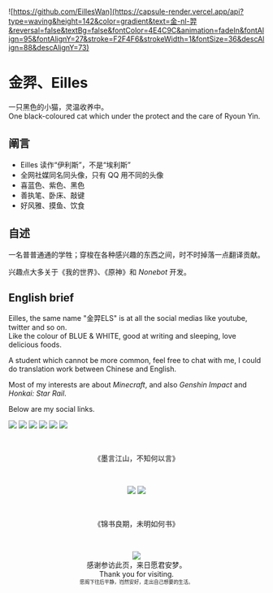 <p style="writing-mode: vertical-rl; transform: rotate(180deg); text-align:start">

<!--尽量别给我库的管理权限，人老了，容易出事 -->

![https://github.com/EillesWan](https://capsule-render.vercel.app/api?type=waving&height=142&color=gradient&text=金-nl-羿&reversal=false&textBg=false&fontColor=4E4C9C&animation=fadeIn&fontAlign=95&fontAlignY=27&stroke=F2F4F6&strokeWidth=1&fontSize=36&descAlign=88&descAlignY=73)


# 金羿、Eilles

一只黑色的小猫，灵温收养中。  
One black-coloured cat which under the protect and the care of Ryoun Yin.

## 阐言

  - Eilles 读作“伊利斯”，不是“埃利斯”
  - 全网社媒同名同头像，只有 QQ 用不同的头像
  - 喜蓝色、紫色、黑色
  - 善执笔、卧床、敲键
  - 好风雅、摸鱼、饮食

## 自述

一名普普通通的学牲；穿梭在各种感兴趣的东西之间，时不时掉落一点翻译贡献。  

兴趣点大多关于《我的世界》、《原神》和 _Nonebot_ 开发。  

## English brief

Eilles, the same name "金羿ELS" is at all the social medias like youtube, twitter and so on.  
Like the colour of BLUE & WHITE, good at writing and sleeping, love delicious foods.  

A student which cannot be more common, feel free to chat with me, I could do translation work between Chinese and English.  

Most of my interests are about _Minecraft_, and also _Genshin Impact_ and _Honkai: Star Rail_.  

Below are my social links.

</p>


[![][Gitee: 金羿ELS]](https://gitee.com/EillesWan)
[![][Bilibili: 金羿ELS]](https://space.bilibili.com/397369002/)
[![][轻雪社区: 金羿ELS]](https://lab.liteyuki.icu/@Eilles)
[![][QQ群: 嚻嚻金羿]](http://qm.qq.com/cgi-bin/qm/qr?_wv=1027&k=Er0L6zcDs56KT09nzIP4syFLLZ738ics&authKey=64g0ym11%2BerZi7THzWzyWR2oSbBBM687y6jqKg%2BKP3qGi3Oa%2BZtLbwL5WQiMWSCQ&noverify=0&group_code=1070505462)
[![][Twitter: 金羿ELS]](https://x.com/EillesW)
[![][Telegram: 金羿]](https://t.me/EillesWan)

<br>
<p align="center">《墨言江山，不知何以言》</p>
<br>

<!--
<p href="https://github.com/EillesWan/">
  <img align="right" src="https://github-readme-stats.vercel.app/api?username=EillesWan&show_icons=true&theme=dracula&locale=cn&hide_border=true&title_color=4C2EE5&bg_color=-30,8F93FF,0089F2&include_all_commits=true&line_height=20" />
</p>

<p href="https://github.com/EillesWan/">
  <img align="left" src="https://github-readme-stats.vercel.app/api/top-langs/?username=EillesWan&layout=compact&theme=dracula&locale=cn&hide_border=true&title_color=4C2EE5&bg_color=-30,8F93FF,0089F2" /><!--&card_width=440-->
</p>

<p align="center" href="https://github.com/EillesWan/">
  <img src="https://github-readme-stats.vercel.app/api/top-langs/?username=EillesWan&layout=compact&theme=dracula&locale=cn&hide_border=true&title_color=4C2EE5&bg_color=-30,8F93FF,0089F2" />
  <img src="https://github-readme-stats.vercel.app/api?username=EillesWan&show_icons=true&theme=dracula&locale=cn&hide_border=true&title_color=4C2EE5&bg_color=-30,8F93FF,0089F2&include_all_commits=true&line_height=20" />
</p>

<br>
<p align="center">《锦书良期，未明如何书》</p>
<br>

<p align="center"><img align="center" src="https://api.likepoems.com/counter/get/@EillesTsin?theme=gelbooru" /><br>感谢参访此页，来日愿君安梦。<br>Thank you for visiting.<br><span style="font-size: smaller;"><small>愿阁下往后平静，岿然安好，走出自己想要的生活。</small></span></p>



[Bilibili: 金羿ELS]: https://img.shields.io/badge/哔站-金羿ELS-00A1E7?style=for-the-badge&labelColor=4E4C9C
[Gitee: 金羿ELS]: https://img.shields.io/badge/码云-金羿ELS-00A1E7?style=for-the-badge&labelColor=4E4C9C
[萌娘百科: W-YI]: https://img.shields.io/badge/萌百-W--YI-00A1E7?style=for-the-badge&labelColor=4E4C9C
[轻雪社区: 金羿ELS]: https://img.shields.io/badge/雪社-金羿ELS-00A1E7?style=for-the-badge&labelColor=4E4C9C
[QQ群: 嚻嚻金羿]: https://img.shields.io/badge/Q群-嚻嚻金羿-00A1E7?style=for-the-badge&labelColor=4E4C9C
[Twitter: 金羿ELS]: https://img.shields.io/badge/推特-金羿ELS-00A1E7?style=for-the-badge&labelColor=4E4C9C
[Telegram: 金羿]: https://img.shields.io/badge/电报-金羿-00A1E7?style=for-the-badge&labelColor=4E4C9C

